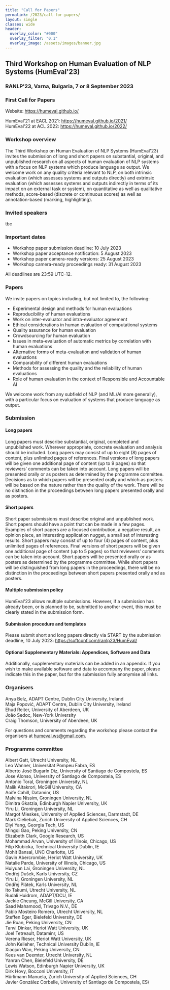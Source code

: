 ```yaml
---
title: "Call for Papers"
permalink: /2023/call-for-papers/
layout: single
classes: wide
header:
  overlay_color: "#000"
  overlay_filter: "0.1"
  overlay_image: /assets/images/banner.jpg
---
```


## Third Workshop on Human Evaluation of NLP Systems (HumEval'23)
### RANLP'23, Varna, Bulgaria, 7 or 8 September 2023
### First Call for Papers

Website: <https://humeval.github.io/>

HumEval'21 at EACL 2021: <https://humeval.github.io/2021/> \
HumEval'22 at ACL 2022: <https://humeval.github.io/2022/>

### Workshop overview

The Third Workshop on Human Evaluation of NLP Systems (HumEval'23) invites the submission of long and short papers on substantial, original, and unpublished research on all aspects of human evaluation of NLP systems with a focus on NLP systems which produce language as output. We welcome work on any quality criteria relevant to NLP, on both intrinsic evaluation (which assesses systems and outputs directly) and extrinsic evaluation (which assesses systems and outputs indirectly in terms of its impact on an external task or system), on quantitative as well as qualitative methods, score-based (discrete or continuous scores) as well as annotation-based (marking, highlighting).

### Invited speakers

tbc

### Important dates

* Workshop paper submission deadline: 10 July 2023
* Workshop paper acceptance notification: 5 August 2023
* Workshop paper camera-ready versions: 25 August 2023
* Workshop camera-ready proceedings ready: 31 August 2023

All deadlines are 23:59 UTC-12.


### Papers

We invite papers on topics including, but not limited to, the following:

* Experimental design and methods for human evaluations
* Reproducibility of human evaluations
* Work on inter-evaluator and intra-evaluator agreement
* Ethical considerations in human evaluation of computational systems
* Quality assurance for human evaluation
* Crowdsourcing for human evaluation
* Issues in meta-evaluation of automatic metrics by correlation with human evaluations
* Alternative forms of meta-evaluation and validation of human evaluations
* Comparability of different human evaluations
* Methods for assessing the quality and the reliability of human evaluations
* Role of human evaluation in the context of Responsible and Accountable AI

We welcome work from any subfield of NLP (and ML/AI more generally), with a particular focus on evaluation of systems that produce language as output.

### Submission

#### Long papers
Long papers must describe substantial, original, completed and unpublished work. Wherever appropriate, concrete evaluation and analysis should be included. Long papers may consist of up to eight (8) pages of content, plus unlimited pages of references. Final versions of long papers will be given one additional page of content (up to 9 pages) so that reviewers’ comments can be taken into account. Long papers will be presented orally or as posters as determined by the programme committee. Decisions as to which papers will be presented orally and which as posters will be based on the nature rather than the quality of the work. There will be no distinction in the proceedings between long papers presented orally and as posters.

#### Short papers
Short paper submissions must describe original and unpublished work. Short papers should have a point that can be made in a few pages. Examples of short papers are a focused contribution, a negative result, an opinion piece, an interesting application nugget, a small set of interesting results. Short papers may consist of up to four (4) pages of content, plus unlimited pages of references. Final versions of short papers will be given one additional page of content (up to 5 pages) so that reviewers’ comments can be taken into account. Short papers will be presented orally or as posters as determined by the programme committee. While short papers will be distinguished from long papers in the proceedings, there will be no distinction in the proceedings between short papers presented orally and as posters.

#### Multiple submission policy
HumEval'23 allows multiple submissions. However, if a submission has already been, or is planned to be, submitted to another event, this must be clearly stated in the submission form.

#### Submission procedure and templates

Please submit short and long papers directly via START by the submission deadline, 10 July 2023: <https://softconf.com/ranlp23/HumEval/>

#### Optional Supplementary Materials: Appendices, Software and Data

Additionally, supplementary materials can be added in an appendix. If you wish to make available software and data to accompany the paper, please indicate this in the paper, but for the submission fully anonymise all links.

### Organisers

Anya Belz, ADAPT Centre, Dublin City University, Ireland\
Maja Popović, ADAPT Centre, Dublin City University, Ireland\
Ehud Reiter, University of Aberdeen, UK\
João Sedoc, New-York University\
Craig Thomson, University of Aberdeen, UK

For questions and comments regarding the workshop please contact the organisers at <humeval.ws@gmail.com>.

### Programme committee

Albert Gatt, Utrecht University, NL\
Leo Wanner, Universitat Pompeu Fabra, ES\
Alberto José Bugarín Diz, University of Santiago de Compostela, ES\
Jose Alonso, University of Santiago de Compostela, ES\
Antonio Toral, Groningen University, NL\
Malik Altakrori, McGill University, CA\
Aoife Cahill, Dataminr, US\
Malvina Nissim, Groningen University, NL\
Dimitra Gkatzia, Edinburgh Napier University, UK\
Yiru Li, Groningen University, NL\
Margot Mieskes, University of Applied Sciences, Darmstadt, DE\
Mark Cieliebak, Zurich University of Applied Sciences, CH\
Diyi Yang, Georgia Tech, US\
Mingqi Gao, Peking University, CN\
Elizabeth Clark, Google Research, US\
Mohammad Arvan, University of Illinois, Chicago, US\
Filip Klubicka, Technical University Dublin, IE\
Mohit Bansal, UNC Charlotte, US\
Gavin Abercrombie, Heriot Watt University, UK\
Natalie Parde, University of Illinois, Chicago, US\
Huiyuan Lai, Groningen University, NL\
Ondřej Dušek, Karls University, CZ\
Yiru Li, Groningen University, NL\
Ondřej Plátek, Karls University, NL\
Ito Takumi, Utrecht University, NL\
Rudali Huidrom, ADAPT/DCU, IE\
Jackie Cheung, McGill University, CA\
Saad Mahamood, Trivago N.V., DE\
Pablo Mosteiro Romero, Utrecht University, NL\
Steffen Eger, Bielefeld University, DE\
Jie Ruan, Peking University, CN\
Tanvi Dinkar, Heriot Watt University, UK\
Joel Tetreault, Dataminr, US\
Verena Rieser, Heriot Watt University, UK\
John Kelleher, Technical University Dublin, IE\
Xiaojun Wan, Peking University, CN\
Kees van Deemter, Utrecht University, NL\
Yanran Chen, Bielefeld University, DE\
Lewis Watson, Edinburgh Napier University, UK\
Dirk Hovy, Bocconi University, IT\
Hürlimann Manuela, Zurich University of Applied Sciences, CH\
Javier González Corbelle, University of Santiago de Compostela, ES\
